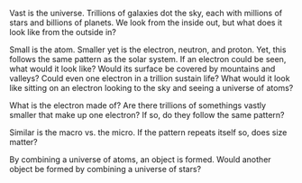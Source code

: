Vast is the universe. Trillions of galaxies dot the sky, each with millions of stars and billions of planets. 
We look from the inside out, but what does it look like from the outside in?

Small is the atom. Smaller yet is the electron, neutron, and proton. Yet, this follows the same pattern as the solar system. 
If an electron could be seen, what would it look like? Would its surface be covered by mountains and valleys? 
Could even one electron in a trillion sustain life? What would it look like sitting on an electron looking 
to the sky and seeing a universe of atoms? 

What is the electron made of? Are there trillions of somethings vastly smaller that make up one electron? 
If so, do they follow the same pattern?

Similar is the macro vs. the micro. If the pattern repeats itself so, does size matter? 

By combining a universe of atoms, an object is formed. Would another object be formed by combining a universe of stars?
